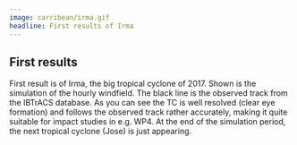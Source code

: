 ```yaml
---
image: carribean/irma.gif
headline: First results of Irma
---
```


## First results
First result is of Irma, the big tropical cyclone of 2017. Shown is the simulation of the hourly windfield. The black line is the observed track from the IBTrACS database. As you can see the TC is well resolved (clear eye formation) and follows the observed track rather accurately, making it quite suitable for impact studies in e.g. WP4. At the end of the simulation period, the next tropical cyclone (Jose) is just appearing. 








